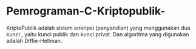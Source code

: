 # Pemrograman-C-Kriptopublik-
KriptoPublik adalah sistem enkripsi (penyandian) yang menggunakan dua kunci , yaitu kunci publik dan kunci privat. Dan algoritma yang digunakan adalah Diffie-Hellman.
